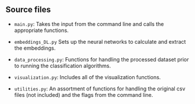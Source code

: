 ## Source files 

- `main.py`: Takes the input from the command line and calls the appropriate functions.

- `embeddings_DL.py` Sets up the neural networks to calculate and extract the embeddings.

- `data_processing.py`: Functions for handling the processed dataset prior to running the classification algorithms.

- `visualization.py`: Includes all of the visualization functions.

- `utilities.py`: An assortment of functions for handling the original csv files (not included) and the flags from the command line.
